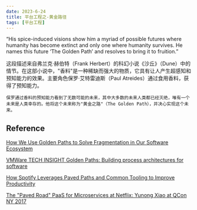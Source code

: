 ```yaml
---
date: 2023-6-24
title: 平台工程之-黄金路径
tags: [平台工程]
---
```


“His spice-induced visions show him a myriad of possible futures where humanity has become extinct and only one where humanity survives. He names this future ‘The Golden Path’ and resolves to bring it to fruition.”

这段描述来自弗兰克·赫伯特（Frank Herbert）的科幻小说《沙丘》（Dune）中的情节。在这部小说中，"香料"是一种稀缺而强大的物质，它具有让人产生超感知和预知能力的效果。主要角色保罗·艾特雷迪斯（Paul Atreides）通过食用香料，获得了预知能力。

```保罗通过香料的预知能力看到了无数可能的未来，其中大多数的未来人类都已经灭绝，唯有一个未来是人类幸存的。他将这个未来称为"黄金之路"（The Golden Path），并决心实现这个未来。```



## Reference

[How We Use Golden Paths to Solve Fragmentation in Our Software Ecosystem](https://engineering.atspotify.com/2020/08/how-we-use-golden-paths-to-solve-fragmentation-in-our-software-ecosystem/)

[VMWare TECH INSIGHT Golden Paths: Building process architectures for software](https://tanzu.vmware.com/golden-paths?utm_source=CNCF&utm_medium=post&utm_campaign=SoK8s)

[How Spotify Leverages Paved Paths and Common Tooling to Improve Productivity](https://www.infoq.com/news/2021/03/spotify-paved-paths/)

[The "Paved Road" PaaS for Microservices at Netflix: Yunong Xiao at QCon NY 2017](https://www.infoq.com/news/2017/06/paved-paas-netflix/)


